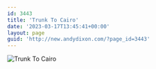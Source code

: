 ```yaml
---
id: 3443
title: 'Trunk To Cairo'
date: '2023-03-17T13:45:41+00:00'
layout: page
guid: 'http://new.andydixon.com/?page_id=3443'
---
```


![Trunk To Cairo](https://i0.wp.com/assets.g8x2.ldn.idrivee2-23.com/posters/Trunk%20To%20Cairo%2001.jpg?w=1200&ssl=1 "Trunk To Cairo")